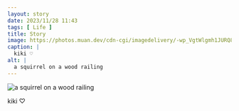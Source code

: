 ```yaml
---
layout: story
date: 2023/11/28 11:43
tags: [ Life ]
title: Story
image: https://photos.muan.dev/cdn-cgi/imagedelivery/-wp_VgtWlgmh1JURQ8t1mg/cab44d71-b94a-47dc-ceb8-a48a39800900/public
caption: |
  kiki ♡
alt: |
  a squirrel on a wood railing
---
```


![a squirrel on a wood railing](https://photos.muan.dev/cdn-cgi/imagedelivery/-wp_VgtWlgmh1JURQ8t1mg/cab44d71-b94a-47dc-ceb8-a48a39800900/public)

kiki ♡
